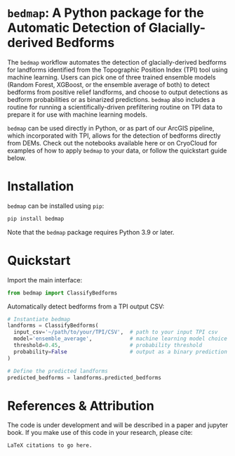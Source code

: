 # `bedmap`: A Python package for the Automatic Detection of Glacially-derived Bedforms

The `bedmap` workflow automates the detection of glacially-derived bedforms for landforms identified from the Topographic Position Index (TPI) tool using machine learning. Users can pick one of three trained ensemble models (Random Forest, XGBoost, or the ensemble average of both) to detect bedforms from positive relief landforms, and choose to output detections as bedform probabilities or as binarized predictions. `bedmap` also includes a routine for running a scientifically-driven prefiltering routine on TPI data to prepare it for use with machine learning models.

`bedmap` can be used directly in Python, or as part of our ArcGIS pipeline, which incorporated with TPI, allows for the detection of bedforms directly from DEMs. Check out the notebooks available here or on CryoCloud for examples of how to apply `bedmap` to your data, or follow the quickstart guide below.

# Installation

`bedmap` can be installed using `pip`:

```bash
pip install bedmap
```

Note that the `bedmap` package requires Python 3.9 or later.

# Quickstart

Import the main interface:

```python
from bedmap import ClassifyBedforms
```

Automatically detect bedforms from a TPI output CSV:

```python
# Instantiate bedmap
landforms = ClassifyBedforms(
  input_csv='~/path/to/your/TPI/CSV',  # path to your input TPI csv
  model='ensemble_average',            # machine learning model choice
  threshold=0.45,                      # probability threshold
  probability=False                    # output as a binary prediction
)

# Define the predicted landforms
predicted_bedforms = landforms.predicted_bedforms
```

# References & Attribution
The code is under development and will be described in a paper and jupyter book.
If you make use of this code in your research, please cite:
```
LaTeX citations to go here.
```
